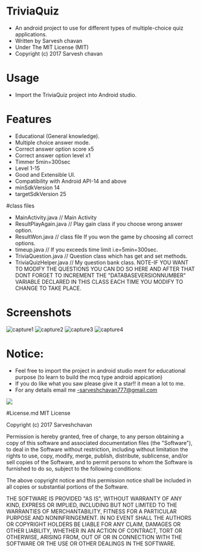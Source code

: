 # TriviaQuiz
- An android project to use for different types of multiple-choice quiz applications.
- Written by Sarvesh chavan
- Under The MIT License (MIT)
- Copyright (c) 2017 Sarvesh chavan

# Usage
- Import the TriviaQuiz project into Android studio.

# Features
- Educational (General knowledge).
- Multiple choice answer mode.
- Correct answer option score x5
- Correct answer option level x1
- Timmer 5min=300sec
- Level 1-15
- Good and Extensible UI.
- Compatibility with Android API-14 and above
- minSdkVersion 14
- targetSdkVersion 25

#class files
- MainActivity.java           // Main Activity
- ResultPlayAgain.java        // Play gain class if you choose wrong answer option.
- ResultWon.java              // class file If you won the game by choosing all correct options.
- timeup.java                 // If you exceeds time limit i.e=5min=300sec.
- TriviaQuestion.java         // Question class which has get and set methods.
- TriviaQuizHelper.java       // My question bank class. NOTE-IF YOU WANT TO MODIFY THE QUESTIONS YOU CAN DO SO HERE AND AFTER THAT DONT FORGET TO INCREMENT THE "DATABASEVERSIONNUMBER" VARIABLE DECLARED IN THIS CLASS EACH TIME YOU MODIFY TO CHANGE TO TAKE PLACE.

# Screenshots
![capture1](https://cloud.githubusercontent.com/assets/22947683/21770990/7ef9c3f2-d63a-11e6-95dd-afc016cec681.PNG)
![capture2](https://cloud.githubusercontent.com/assets/22947683/21770991/7fce6c06-d63a-11e6-927a-905013f3bfea.PNG)
![capture3](https://cloud.githubusercontent.com/assets/22947683/21770992/80cd6a94-d63a-11e6-9032-4b03e6e6d786.PNG)
![capture4](https://cloud.githubusercontent.com/assets/22947683/21770994/813953ee-d63a-11e6-97e3-ecfb6c79f617.PNG)

# Notice:
- Feel free to import the project in android studio ment for educational purpose (to learn to build the mcq type android appication)
- If you do like what you saw please give it a star!! it mean a lot to me.
- For any details email me -sarveshchavan777@gmail.com

[![](https://www.paypalobjects.com/en_US/i/btn/btn_donateCC_LG.gif)](https://www.paypal.com/cgi-bin/webscr?cmd=_s-xclick&hosted_button_id=YOUR_OWN)

#License.md
MIT License

Copyright (c) 2017 Sarveshchavan

Permission is hereby granted, free of charge, to any person obtaining a copy of this software and associated documentation files (the "Software"), to deal in the Software without restriction, including without limitation the rights to use, copy, modify, merge, publish, distribute, sublicense, and/or sell copies of the Software, and to permit persons to whom the Software is furnished to do so, subject to the following conditions:

The above copyright notice and this permission notice shall be included in all copies or substantial portions of the Software.

THE SOFTWARE IS PROVIDED "AS IS", WITHOUT WARRANTY OF ANY KIND, EXPRESS OR IMPLIED, INCLUDING BUT NOT LIMITED TO THE WARRANTIES OF MERCHANTABILITY, FITNESS FOR A PARTICULAR PURPOSE AND NONINFRINGEMENT. IN NO EVENT SHALL THE AUTHORS OR COPYRIGHT HOLDERS BE LIABLE FOR ANY CLAIM, DAMAGES OR OTHER LIABILITY, WHETHER IN AN ACTION OF CONTRACT, TORT OR OTHERWISE, ARISING FROM, OUT OF OR IN CONNECTION WITH THE SOFTWARE OR THE USE OR OTHER DEALINGS IN THE SOFTWARE.

